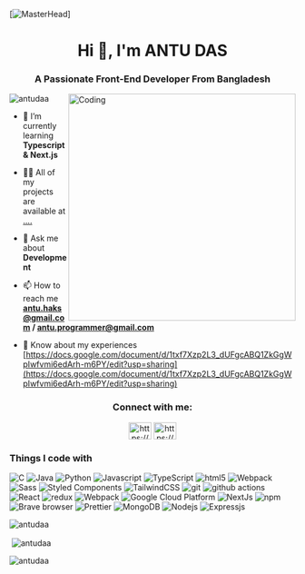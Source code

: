 [![MasterHead](https://camo.githubusercontent.com/20ba1b87416f6e74a4debebec7a695504eec286a3a0a082f8cc6063ab1353dbe/68747470733a2f2f6d69726f2e6d656469756d2e636f6d2f6d61782f313430302f302a4647443642557a7a5a7331564a4c75592e676966)]

<h1 align="center">Hi 👋, I'm ANTU DAS</h1>
<h3 align="center">A Passionate Front-End Developer From Bangladesh</h3>

<img align="right" alt="Coding" width="400" src="https://repository-images.githubusercontent.com/462900780/0a10af70-6cbf-46df-9071-0ff586a3b1d6">

<p align="left"> <img src="https://komarev.com/ghpvc/?username=antudaa&label=Profile%20views&color=0e75b6&style=flat" alt="antudaa" /> </p>

- 🌱 I’m currently learning **Typescript & Next.js**

- 👨‍💻 All of my projects are available at [....](https://github.com/antudaa?tab=repositories)

- 💬 Ask me about **Development**

- 📫 How to reach me **antu.haks@gmail.com / antu.programmer@gmail.com**

- 📄 Know about my experiences [https://docs.google.com/document/d/1txf7Xzp2L3_dUFgcABQ1ZkGgWpIwfvmi6edArh-m6PY/edit?usp=sharing](https://docs.google.com/document/d/1txf7Xzp2L3_dUFgcABQ1ZkGgWpIwfvmi6edArh-m6PY/edit?usp=sharing)

<h3 align="center">Connect with me:</h3>
<p align="center">
<a href="https://linkedin.com/in/https://www.linkedin.com/in/antu-antu/" target="blank"><img align="center" src="https://raw.githubusercontent.com/rahuldkjain/github-profile-readme-generator/master/src/images/icons/Social/linked-in-alt.svg" alt="https://www.linkedin.com/in/antu-antu/" height="30" width="40" /></a>
<a href="https://fb.com/https://www.facebook.com/antu.das.07" target="blank"><img align="center" src="https://raw.githubusercontent.com/rahuldkjain/github-profile-readme-generator/master/src/images/icons/Social/facebook.svg" alt="https://www.facebook.com/antu.das.07" height="30" width="40" /></a>
</p>

<h3>Things I code with</h3>
<p>
  <img alt="C" src="https://img.shields.io/badge/-C-8DD6F9?style=flat-square&logo=c&logoColor=white" /> 
  <img alt="Java" src="https://img.shields.io/badge/-Java-F9A03C?style=flat-square&logo=java&logoColor=white" /> 
  <img alt="Python" src="https://img.shields.io/badge/-Python-13aa52?style=flat-square&logo=python&logoColor=white" /> 
  <img alt="Javascript" src="https://img.shields.io/badge/-JavaScript-F7B93E?style=flat-square&logo=javascript&logoColor=white" /> 
  <img alt="TypeScript" src="https://img.shields.io/badge/-TypeScript-007ACC?style=flat-square&logo=typescript&logoColor=white" />
  <img alt="html5" src="https://img.shields.io/badge/-HTML5-E34F26?style=flat-square&logo=html5&logoColor=white" />
  <img alt="Webpack" src="https://img.shields.io/badge/-CSS3-8DD6F9?style=flat-square&logo=css3&logoColor=white" />
  <img alt="Sass" src="https://img.shields.io/badge/-Sass-CC6699?style=flat-square&logo=sass&logoColor=white" />
  <img alt="Styled Components" src="https://img.shields.io/badge/-Styled_Components-db7092?style=flat-square&logo=styled-components&logoColor=white" />
  <img alt="TailwindCSS" src="https://img.shields.io/badge/-Tailwind CSS-white?style=flat-square&logo=tailwindcss&logoColor=2088FF" />
  <img alt="git" src="https://img.shields.io/badge/-Git-F05032?style=flat-square&logo=git&logoColor=white" />
  <img alt="github actions" src="https://img.shields.io/badge/-Github_Actions-2088FF?style=flat-square&logo=github-actions&logoColor=white" />
  <img alt="React" src="https://img.shields.io/badge/-React-45b8d8?style=flat-square&logo=react&logoColor=white" />
  <img alt="redux" src="https://img.shields.io/badge/-Redux-764ABC?style=flat-square&logo=redux&logoColor=white" />
  <img alt="Webpack" src="https://img.shields.io/badge/-Webpack-8DD6F9?style=flat-square&logo=webpack&logoColor=white" /> 
  <img alt="Google Cloud Platform" src="https://img.shields.io/badge/-Google_Cloud_Platform-1a73e8?style=flat-square&logo=google-cloud&logoColor=white" />
  <img alt="NextJs" src="https://img.shields.io/badge/-NextJs-ea2845?style=flat-square&logo=nextdotjs&logoColor=white" />
  <img alt="npm" src="https://img.shields.io/badge/-NPM-CB3837?style=flat-square&logo=npm&logoColor=white" />
  <img alt="Brave browser" src="https://img.shields.io/badge/-Brave_Browser-FB542B?style=flat-square&logo=brave&logoColor=white" />
  <img alt="Prettier" src="https://img.shields.io/badge/-Prettier-F7B93E?style=flat-square&logo=prettier&logoColor=white" />
  <img alt="MongoDB" src="https://img.shields.io/badge/-MongoDB-13aa52?style=flat-square&logo=mongodb&logoColor=white" />
  <img alt="Nodejs" src="https://img.shields.io/badge/-Nodejs-43853d?style=flat-square&logo=Node.js&logoColor=white" />
  <img alt="Expressjs" src="https://img.shields.io/badge/-Expressjs-white?style=flat-square&logo=express&logoColor=black" />
</p>

<p><img align="center" src="https://github-readme-stats.vercel.app/api/top-langs?username=antudaa&show_icons=true&locale=en&layout=compact" alt="antudaa" /></p>

<p>&nbsp;<img align="center" src="https://github-readme-stats.vercel.app/api?username=antudaa&show_icons=true&locale=en" alt="antudaa" /></p>

<p><img align="center" src="https://github-readme-streak-stats.herokuapp.com/?user=antudaa&" alt="antudaa" /></p>
